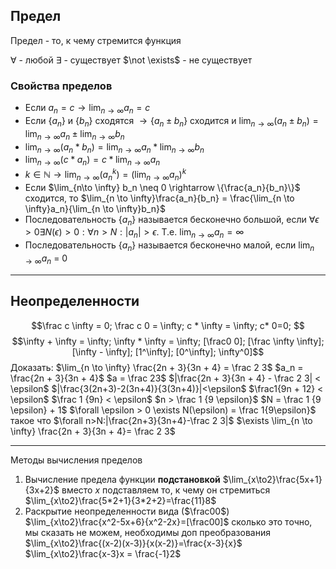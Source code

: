 
## Предел
Предел - то, к чему стремится функция

$\forall$ - любой
$\exists$ - существует
$\not \exists$ - не существует

### Свойства пределов
- Если $a_n = c \rightarrow \lim_{n\to\infty} a_n = c$ 
- Если $\{a_n\}$ и $\{b_n\}$ сходятся $\rightarrow \{a_n \pm b_n\}$ сходится и $\lim_{n\to\infty}(a_n\pm b_n) = \lim_{n\to\infty} a_n \pm \lim_{n\to\infty} b_n$
- $\lim_{n\to\infty}(a_n*b_n)=\lim_{n\to\infty}a_n*\lim_{n\to\infty}b_n$
- $\lim_{n\to\infty}(c*a_n)=c*\lim_{n\to\infty}a_n$
- $k \in \mathbb{N} \rightarrow \lim_{n\to \infty}(a^k_n) = (\lim_{n\to\infty}a_n)^k$
- Если $\lim_{n\to \infty} b_n \neq 0 \rightarrow \{\frac{a_n}{b_n}\}$ сходится, то $\lim_{n \to \infty}\frac{a_n}{b_n} = \frac{\lim_{n \to \infty}a_n}{\lim_{n \to \infty}b_n}$
- Последовательность $\{a_n\}$ называется бесконечно большой, если $\forall \epsilon > 0 \exists N(\epsilon) > 0: \forall n > N: |a_n| > \epsilon$. Т.е. $\lim_{n\to\infty}a_n = \infty$
- Последовательность $\{a_n\}$ называется бесконечно малой, если $\lim_{n \to \infty} a_n$ = 0
---
## Неопределенности
$$\frac c \infty = 0; \frac c 0 = \infty; c * \infty = \infty; c* 0=0; $$
$$\infty + \infty = \infty; \infty * \infty = \infty; [\frac0 0]; [\frac \infty \infty]; [\infty - \infty]; [1^\infty]; [0^\infty]; \infty^0]$$
Доказать:
$\lim_{n \to \infty} \frac{2n + 3}{3n + 4} = \frac 2 3$
$a_n = \frac{2n + 3}{3n + 4}$
$a = \frac 23$
$|\frac{2n + 3}{3n + 4} - \frac 2 3| < \epsilon$
$|\frac{3(2n+3)-2(3n+4)}{3(3n+4)}|<\epsilon$
$\frac1{9n + 12} < \epsilon$
$\frac 1 {9n} < \epsilon$
$n > \frac 1 {9 \epsilon}$
$N = \frac 1 {9 \epsilon} + 1$
$\forall \epsilon > 0 \exists N(\epsilon) = \frac 1{9\epsilon}$ такое что $\forall n>N:|\frac{2n+3}{3n+4}-\frac 2 3|$
$\exists \lim_{n \to \infty} \frac{2n + 3}{3n + 4}= \frac 2 3$

---
Методы вычисления пределов
1) Вычисление предела функции **подстановкой**
$\lim_{x\to2}\frac{5x+1}{3x+2}$
вместо $x$ подставляем то, к чему он стремиться
$\lim_{x\to2}\frac{5*2+1}{3*2+2}=\frac{11}8$
2) Раскрытие неопределенности вида ($\frac00$)
$\lim_{x\to2}\frac{x^2-5x+6}{x^2-2x}=[\frac00]$
сколько это точно, мы сказать не можем, необходимы доп преобразования
$\lim_{x\to2}\frac{(x-2)(x-3)}{x(x-2)}=\frac{x-3}{x}$
$\lim_{x\to2}\frac{x-3}x = \frac{-1}2$

